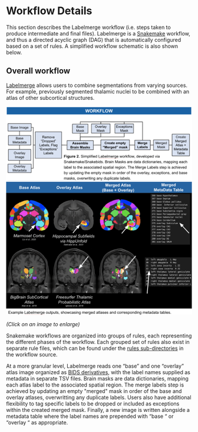 # Workflow Details

This section describes the Labelmerge workflow (i.e. steps taken to produce 
intermediate and final files). Labelmerge is a 
[Snakemake](https://snakemake.readthedocs.io/en/stable/) workflow, and thus a 
directed acyclic graph (DAG) that is automatically configured based on a set of 
rules. A simplified workflow schematic is also shown below.

## Overall workflow
[Labelmerge](https://github.com/khanlab/labelmerge) allows users to combine
segmentations from varying sources. For example, previously segmented
thalamic nuclei to be combined with an atlas of other subcortical structures. 

<img src="simple_workflow_labelmerge.png" width="800px">

<img src="labelmerge_output.png" width="800px">

_(Click on an image to enlarge)_

Snakemake workflows are organized into groups of rules, each
representing the different phases of the workflow. Each grouped set of rules 
also exist in separate rule files, which can be found under the 
[rules sub-directories](https://github.com/khanlab/labelmerge/tree/main/labelmerge/workflow/rules) 
in the workflow source. 

At a more granular level, Labelmerge reads one “base” and one “overlay” atlas image organized as [BIDS 
derivatives](https://bids-specification.readthedocs.io/en/stable/01-introduction.html),
with the label names supplied as metadata in separate TSV files. Brain masks are data dictionaries, 
mapping each atlas label to the associated spatial region.  The merge labels step is achieved by updating an empty "merged" mask 
in order of the base and overlay atlases, overwritting any duplicate labels.  Users also have additional flexibility to tag specific 
labels to be dropped or included as exceptions within the created merged mask. Finally, a new image is written alongside a metadata table 
where the label names are prepended with “base “ or “overlay “ as appropriate. 

